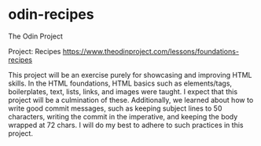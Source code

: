 # odin-recipes
The Odin Project 

Project: Recipes
https://www.theodinproject.com/lessons/foundations-recipes

This project will be an exercise purely for showcasing and improving HTML
skills. In the HTML foundations, HTML basics such as elements/tags,
boilerplates, text, lists, links, and images were taught. I expect that this
project will be a culmination of these. Additionally, we learned about how to
write good commit messages, such as keeping subject lines to 50 characters,
writing the commit in the imperative, and keeping the body wrapped at 72 chars.
I will do my best to adhere to such practices in this project.